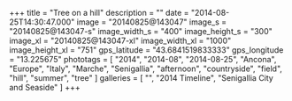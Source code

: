 +++
title = "Tree on a hill"
description = ""
date = "2014-08-25T14:30:47.000"
image = "20140825@143047"
image_s = "20140825@143047-s"
image_width_s = "400"
image_height_s = "300"
image_xl = "20140825@143047-xl"
image_width_xl = "1000"
image_height_xl = "751"
gps_latitude = "43.6841519833333"
gps_longitude = "13.225675"
phototags = [ "2014", "2014-08", "2014-08-25", "Ancona", "Europe", "Italy", "Marche", "Senigallia", "afternoon", "countryside", "field", "hill", "summer", "tree" ]
galleries = [ "", "2014 Timeline", "Senigallia City and Seaside" ]
+++
